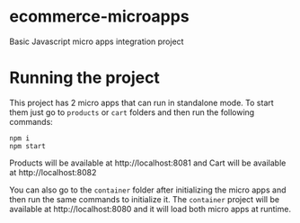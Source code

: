 # ecommerce-microapps
Basic Javascript micro apps integration project

# Running the project
This project has 2 micro apps that can run in standalone mode. To start them just go to `products` or `cart` folders and then run the following commands:
```
npm i
npm start
```

Products will be available at http://localhost:8081 and Cart will be available at http://localhost:8082

You can also go to the `container` folder after initializing the micro apps and then run the same commands to initialize it. The `container` project will be available at http://localhost:8080 and it will load both micro apps at runtime.
